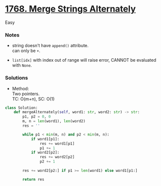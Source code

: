 # [1768. Merge Strings Alternately](https://leetcode.com/problems/merge-strings-alternately/description/)

Easy

### Notes

- string doesn't have `append()` attribute.\
  can only be `+`.

- `list[idx]` with index out of range will raise error, CANNOT be evaluated with `None`.

### Solutions

- Method:\
  Two pointers.\
  TC: O(m+n), SC: O(1)
```python
class Solution:
    def mergeAlternately(self, word1: str, word2: str) -> str:
        p1, p2 = 0, 0
        m, n = len(word1), len(word2)
        res = ''

        while p1 < min(m, n) and p2 < min(m, n):
            if word1[p1]:
                res += word1[p1]
                p1 += 1
            if word2[p2]:
                res += word2[p2]
                p2 += 1
        
        res += word2[p2:] if p1 >= len(word1) else word1[p1:]

        return res
```
